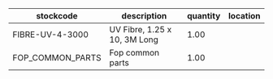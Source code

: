 |stockcode|description|quantity|location|
|---------|-----------|--------|--------|
|FIBRE-UV-4-3000|UV Fibre, 1.25 x 10, 3M Long|1.00||
|FOP_COMMON_PARTS|Fop common parts|1.00||
